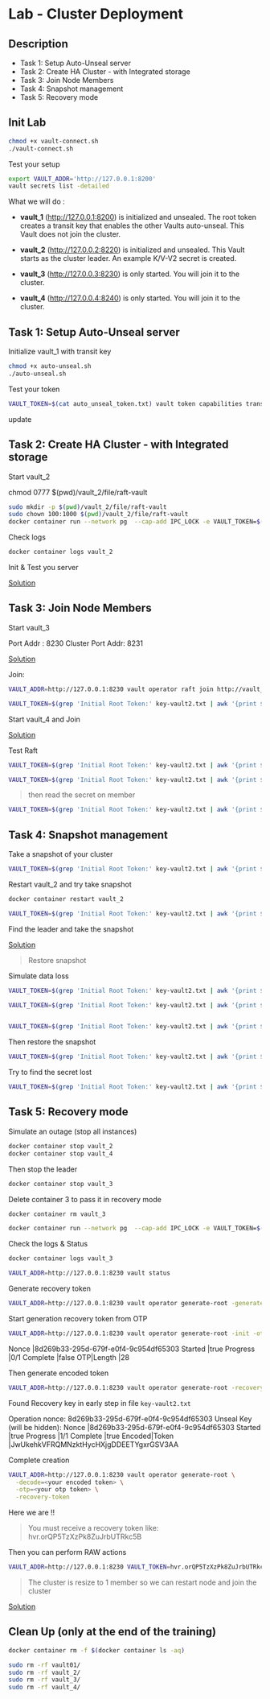 # Lab - Cluster Deployment

<walkthrough-tutorial-duration duration="45.0"></walkthrough-tutorial-duration>

## Description

* Task 1: Setup Auto-Unseal server
* Task 2: Create HA Cluster - with Integrated storage
* Task 3: Join Node Members
* Task 4: Snapshot management
* Task 5: Recovery mode 


## Init Lab

```bash
chmod +x vault-connect.sh
./vault-connect.sh
```

Test your setup

```bash
export VAULT_ADDR='http://127.0.0.1:8200' 
vault secrets list -detailed
```


What we will do :

* **vault_1** (http://127.0.0.1:8200) is initialized and unsealed. The root token creates a transit key that enables the other Vaults auto-unseal. This Vault does not join the cluster.

* **vault_2** (http://127.0.0.2:8220) is initialized and unsealed. This Vault starts as the cluster leader. An example K/V-V2 secret is created.

* **vault_3** (http://127.0.0.3:8230) is only started. You will join it to the cluster.

* **vault_4** (http://127.0.0.4:8240) is only started. You will join it to the cluster.

## Task 1: Setup Auto-Unseal server

Initialize vault_1 with transit key

```bash
chmod +x auto-unseal.sh
./auto-unseal.sh
```

Test your token

```bash
VAULT_TOKEN=$(cat auto_unseal_token.txt) vault token capabilities transit/encrypt/autounseal
```

update

## Task 2: Create HA Cluster - with Integrated storage

Start vault_2

chmod 0777 $(pwd)/vault_2/file/raft-vault

```bash
sudo mkdir -p $(pwd)/vault_2/file/raft-vault
sudo chown 100:1000 $(pwd)/vault_2/file/raft-vault
docker container run --network pg  --cap-add IPC_LOCK -e VAULT_TOKEN=$(cat auto_unseal_token.txt) --name vault_2 -d -p 8220:8220 -p 8221:8221 -v $(pwd)/vault2-config.hcl:/vault/config/vault.hcl -v $(pwd)/vault_2/file/raft-vault:/vault/file/raft-vault hashicorp/vault:1.12.4 vault server -config=/vault/config/vault.hcl
```

Check logs

```bash
docker container logs vault_2
```

Init & Test you server

[Solution](solutions/task2-vault2.md)

## Task 3: Join Node Members

Start vault_3

Port Addr : 8230
Cluster Port Addr: 8231

[Solution](solutions/task3-vault3.md)

Join:

```bash
VAULT_ADDR=http://127.0.0.1:8230 vault operator raft join http://vault_2:8220

VAULT_TOKEN=$(grep 'Initial Root Token:' key-vault2.txt | awk '{print $NF}') VAULT_ADDR=http://127.0.0.1:8220 vault operator raft list-peers
```

Start vault_4 and Join

[Solution](solutions/task3-vault4.md)

Test Raft

```bash
VAULT_TOKEN=$(grep 'Initial Root Token:' key-vault2.txt | awk '{print $NF}') VAULT_ADDR=http://127.0.0.1:8220 vault secrets enable -path=kv/ kv-v2

VAULT_TOKEN=$(grep 'Initial Root Token:' key-vault2.txt | awk '{print $NF}') VAULT_ADDR=http://127.0.0.1:8220 vault kv put kv/training_test password="password1234"
```

> then read the secret on member

```bash
VAULT_TOKEN=$(grep 'Initial Root Token:' key-vault2.txt | awk '{print $NF}') VAULT_ADDR=http://127.0.0.1:8230 vault kv get kv/training_test
```

## Task 4: Snapshot management

Take a snapshot of your cluster

```bash
VAULT_TOKEN=$(grep 'Initial Root Token:' key-vault2.txt | awk '{print $NF}') VAULT_ADDR=http://127.0.0.1:8220 vault operator raft snapshot save demo.snapshot
```

Restart vault_2 and try take snapshot

```bash
docker container restart vault_2

VAULT_TOKEN=$(grep 'Initial Root Token:' key-vault2.txt | awk '{print $NF}') VAULT_ADDR=http://127.0.0.1:8220 vault operator raft snapshot save demo.snapshot
```

Find the leader and take the snapshot

[Solution](solutions/task4-snapshot.md)

> Restore snapshot

Simulate data loss

```bash
VAULT_TOKEN=$(grep 'Initial Root Token:' key-vault2.txt | awk '{print $NF}') VAULT_ADDR=http://127.0.0.1:8230 vault kv get kv/training_test

VAULT_TOKEN=$(grep 'Initial Root Token:' key-vault2.txt | awk '{print $NF}') VAULT_ADDR=http://127.0.0.1:8230 vault kv metadata delete kv/training_test


VAULT_TOKEN=$(grep 'Initial Root Token:' key-vault2.txt | awk '{print $NF}') VAULT_ADDR=http://127.0.0.1:8230 vault kv get kv/training_test
```

Then restore the snapshot

```bash
VAULT_TOKEN=$(grep 'Initial Root Token:' key-vault2.txt | awk '{print $NF}') VAULT_ADDR=http://127.0.0.1:8230 vault operator raft snapshot restore demo.snapshot
```

Try to find the secret lost

```bash
VAULT_TOKEN=$(grep 'Initial Root Token:' key-vault2.txt | awk '{print $NF}') VAULT_ADDR=http://127.0.0.1:8230 vault kv get kv/training_test
```

## Task 5: Recovery mode 

Simulate an outage (stop all instances)

```bash
docker container stop vault_2
docker container stop vault_4
```

Then stop the leader

```bash
docker container stop vault_3
```

Delete container 3 to pass it in recovery mode

```bash
docker container rm vault_3

docker container run --network pg  --cap-add IPC_LOCK -e VAULT_TOKEN=$(cat auto_unseal_token.txt) --name vault_3 -d -p 8230:8230 -p 8231:8231 -v $(pwd)/vault3-config.hcl:/vault/config/vault.hcl -v $(pwd)/vault_3/file/raft-vault:/vault/file/raft-vault hashicorp/vault:1.12.4 vault server -recovery -config=/vault/config/vault.hcl
```

Check the logs & Status

```bash
docker container logs vault_3

VAULT_ADDR=http://127.0.0.1:8230 vault status
```

Generate recovery token

```bash
VAULT_ADDR=http://127.0.0.1:8230 vault operator generate-root -generate-otp -recovery-token
```

Start generation recovery token from OTP

```bash
VAULT_ADDR=http://127.0.0.1:8230 vault operator generate-root -init -otp=<your otp token> -recovery-token
```

Nonce        |8d269b33-295d-679f-e0f4-9c954df65303
Started      |true
Progress     |0/1
Complete     |false
OTP|Length   |28


Then generate encoded token

```bash
VAULT_ADDR=http://127.0.0.1:8230 vault operator generate-root -recovery-token
```

Found Recovery key in early step in file `key-vault2.txt`

Operation nonce: 8d269b33-295d-679f-e0f4-9c954df65303
Unseal Key (will be hidden): 
Nonce           |8d269b33-295d-679f-e0f4-9c954df65303
Started         |true
Progress        |1/1
Complete        |true
Encoded|Token   |JwUkehkVFRQMNzktHycHXjgDDEETYgxrGSV3AA

Complete creation

```bash
VAULT_ADDR=http://127.0.0.1:8230 vault operator generate-root \
  -decode=<your encoded token> \
  -otp=<your otp token> \
  -recovery-token
```

Here we are !!

> You must receive a recovery token like: hvr.orQP5TzXzPk8ZuJrbUTRkc5B

Then you can perform RAW actions

```bash
VAULT_ADDR=http://127.0.0.1:8230 VAULT_TOKEN=hvr.orQP5TzXzPk8ZuJrbUTRkc5B vault list sys/raw/sys
```


> The cluster is resize to 1 member so we can restart node and join the cluster

[Solution](solutions/task5-recovery.md)

## Clean Up (only at the end of the training)

```bash
docker container rm -f $(docker container ls -aq)
```

```bash
sudo rm -rf vault01/
sudo rm -rf vault_2/
sudo rm -rf vault_3/
sudo rm -rf vault_4/
```